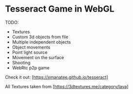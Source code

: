 # Tesseract Game in WebGL

TODO:

* Textures
* Custom 3d objects from file
* Multiple independent objects
* Object movements
* Point light source
* Movement on the surface
* Shooting
* WebRtc p2p game

Check it out: [https://xmanatee.github.io/tesseract]

All Textures taken from [https://3dtextures.me/category/lava]


